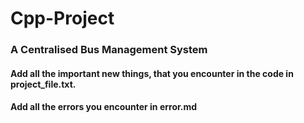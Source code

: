 # Cpp-Project

### A Centralised Bus Management System 

#### Add all the important new things, that you encounter in the code in project_file.txt.   
#### Add all the errors you encounter in error.md 
